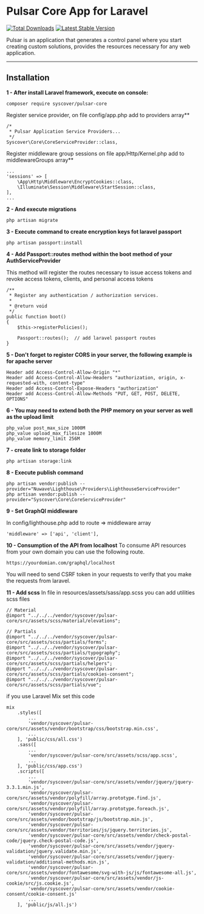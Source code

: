 # Pulsar Core App for Laravel

[![Total Downloads](https://poser.pugx.org/syscover/pulsar-core/downloads)](https://packagist.org/packages/syscover/pulsar-core)
[![Latest Stable Version](http://img.shields.io/github/release/syscover/pulsar-core.svg)](https://packagist.org/packages/syscover/pulsar-core)

Pulsar is an application that generates a control panel where you start creating custom solutions, provides the resources necessary for any web application.

---

## Installation

**1 - After install Laravel framework, execute on console:**
```
composer require syscover/pulsar-core
```

Register service provider, on file config/app.php add to providers array**
```
/*
 * Pulsar Application Service Providers...
 */
Syscover\Core\CoreServiceProvider::class,
```

Register middleware group sessions on file app/Http/Kernel.php add to middlewareGroups array**
```
...
'sessions' => [
    \App\Http\Middleware\EncryptCookies::class,
    \Illuminate\Session\Middleware\StartSession::class,
],
...

```

**2 - And execute migrations**
```
php artisan migrate
```

**3 - Execute command to create encryption keys fot laravel passport**
```
php artisan passport:install
```

**4 - Add Passport::routes method within the boot method of your AuthServiceProvider**

This method will register the routes necessary to issue access tokens and revoke access tokens, clients, and personal access tokens
```
/**
 * Register any authentication / authorization services.
 *
 * @return void
 */
public function boot()
{
    $this->registerPolicies();
    
    Passport::routes();  // add laravel passport routes
}
```

**5 - Don't forget to register CORS in your server, the following example is for apache server**
```
Header add Access-Control-Allow-Origin "*"
Header add Access-Control-Allow-Headers "authorization, origin, x-requested-with, content-type"
Header add Access-Control-Expose-Headers "authorization"
Header add Access-Control-Allow-Methods "PUT, GET, POST, DELETE, OPTIONS"
```

**6 - You may need to extend both the PHP memory on your server as well as the upload limit**
```
php_value post_max_size 1000M
php_value upload_max_filesize 1000M
php_value memory_limit 256M
```

**7 - create link to storage folder**
```
php artisan storage:link
```

**8 - Execute publish command**
```
php artisan vendor:publish --provider="Nuwave\Lighthouse\Providers\LighthouseServiceProvider"
php artisan vendor:publish --provider="Syscover\Core\CoreServiceProvider"
```

**9 - Set GraphQl middleware**

In config/lighthouse.php add to route => middleware array
```
'middleware' => ['api', 'client'],
```

**10 - Consumption of the API from localhost**
To consume API resources from your own domain you can use the following route.
```
https://yourdomian.com/graphql/localhost
```
You will need to send CSRF token in your requests to verify that you make the requests from laravel.


**11 - Add scss**
In file in resources/assets/sass/app.scss you can add utilities scss files
```
// Material
@import "../../../vendor/syscover/pulsar-core/src/assets/scss/material/elevations";

// Partials
@import "../../../vendor/syscover/pulsar-core/src/assets/scss/partials/forms";
@import "../../../vendor/syscover/pulsar-core/src/assets/scss/partials/typography";
@import "../../../vendor/syscover/pulsar-core/src/assets/scss/partials/helpers";
@import "../../../vendor/syscover/pulsar-core/src/assets/scss/partials/cookies-consent";
@import "../../../vendor/syscover/pulsar-core/src/assets/scss/partials/vue";
```

if you use Laravel Mix set this code
```
mix
    .styles([
        ...
        'vendor/syscover/pulsar-core/src/assets/vendor/bootstrap/css/bootstrap.min.css',
        ...
    ], 'public/css/all.css')
    .sass([
        ...
        'vendor/syscover/pulsar-core/src/assets/scss/app.scss',
        ...
    ], 'public/css/app.css')
    .scripts([
        ...
        'vendor/syscover/pulsar-core/src/assets/vendor/jquery/jquery-3.3.1.min.js',
        'vendor/syscover/pulsar-core/src/assets/vendor/polyfill/array.prototype.find.js',
        'vendor/syscover/pulsar-core/src/assets/vendor/polyfill/array.prototype.foreach.js',
        'vendor/syscover/pulsar-core/src/assets/vendor/bootstrap/js/bootstrap.min.js',
        'vendor/syscover/pulsar-core/src/assets/vendor/territories/js/jquery.territories.js',
        'vendor/syscover/pulsar-core/src/assets/vendor/check-postal-code/jquery.check-postal-code.js',
        'vendor/syscover/pulsar-core/src/assets/vendor/jquery-validation/jquery.validate.min.js',
        'vendor/syscover/pulsar-core/src/assets/vendor/jquery-validation/additional-methods.min.js',
        'vendor/syscover/pulsar-core/src/assets/vendor/fontawesome/svg-with-js/js/fontawesome-all.js',
        'vendor/syscover/pulsar-core/src/assets/vendor/js-cookie/src/js.cookie.js',
        'vendor/syscover/pulsar-core/src/assets/vendor/cookie-consent/cookie-consent.js'
        ...
    ], 'public/js/all.js')
```



